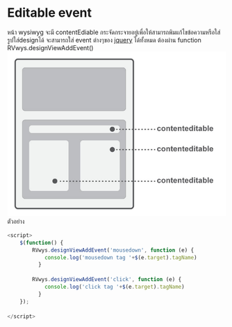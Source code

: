 # Editable event

หน้า wysiwyg จะมี contentEdiable กระจัดกระจายอยู่เพื่อให้สามารถพิมแก้ไขข้อความหรือใส่รูปใส่designได้
จะสามารถใส่ event ต่างๆของ [jquery](https://api.jquery.com/category/events/) ได้ทั้งหมด ต้องผ่าน function RVwys.designViewAddEvent()
![contenteditable](images/contentEditable.jpg)
ตัวอย่าง

```js
<script>
    $(function() {
  	    RVwys.designViewAddEvent('mousedown', function (e) {
            console.log('mousedown tag '+$(e.target).tagName)
          }

        RVwys.designViewAddEvent('click', function (e) {
            console.log('click tag '+$(e.target).tagName)
          }
    });

</script>
```
